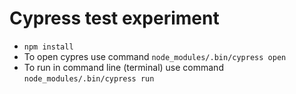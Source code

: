 # Cypress test experiment
* `npm install`
* To open cypres use command `node_modules/.bin/cypress open`
* To run in command line (terminal) use command `node_modules/.bin/cypress run`